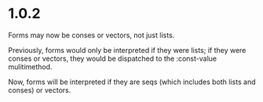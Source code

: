 # 1.0.2

Forms may now be conses or vectors, not just lists.

Previously, forms would only be interpreted if they were lists; if
they were conses or vectors, they would be dispatched to the
:const-value mulitimethod.

Now, forms will be interpreted if they are seqs (which includes both
lists and conses) or vectors.
